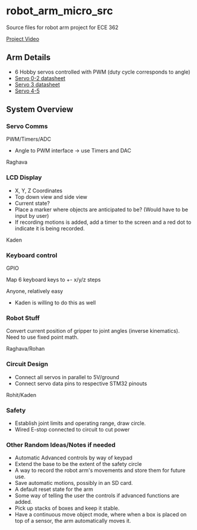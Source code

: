 # robot_arm_micro_src

Source files for robot arm project for ECE 362

[Project Video](https://www.youtube.com/watch?v=FccGxyFGFdw&list=PLnXxGWN1CH0dvdpDsjcVRisxLoUF9EFiQ&index=1)

## Arm Details

- 6 Hobby servos controlled with PWM (duty cycle corresponds to angle)
- [Servo 0-2 datasheet](https://components101.com/sites/default/files/component_datasheet/MG996R-Datasheet.pdf)
- [Servo 3 datasheet](http://www.ee.ic.ac.uk/pcheung/teaching/DE1_EE/stores/sg90_datasheet.pdf)
- [Servo 4-5](https://www.agf-rc.com/agfrc-digital-servo-b11dls-p1670802.html)

## System Overview

### Servo Comms

PWM/Timers/ADC

- Angle to PWM interface -> use Timers and DAC

Raghava

### LCD Display

- X, Y, Z Coordinates
- Top down view and side view
- Current state?
- Place a marker where objects are anticipated to be? (Would have to be input by user)
- If recording motions is added, add a timer to the screen and a red dot to indicate it is being recorded.


Kaden

### Keyboard control

GPIO

Map 6 keyboard keys to +- x/y/z steps 

Anyone, relatively easy
- Kaden is willing to do this as well

### Robot Stuff

Convert current position of gripper to joint angles (inverse kinematics). Need to use fixed point math. 

Raghava/Rohan

### Circuit Design

- Connect all servos in parallel to 5V/ground
- Connect servo data pins to respective STM32 pinouts

Rohit/Kaden

### Safety

- Establish joint limits and operating range, draw circle.
- Wired E-stop connected to circuit to cut power

### Other Random Ideas/Notes if needed
- Automatic Advanced controls by way of keypad
- Extend the base to be the extent of the safety circle
- A way to record the robot arm's movements and store them for future use.
- Save automatic motions, possibly in an SD card.
- A default reset state for the arm
- Some way of telling the user the controls if advanced functions are added.
- Pick up stacks of boxes and keep it stable.
- Have a continuous move object mode, where when a box is placed on top of a sensor, the arm automatically moves it.
